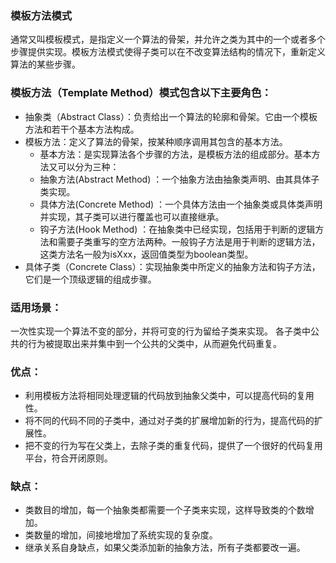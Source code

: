 ### 模板方法模式

通常又叫模板模式，是指定义一个算法的骨架，并允许之类为其中的一个或者多个步骤提供实现。模板方法模式使得子类可以在不改变算法结构的情况下，重新定义算法的某些步骤。

### 模板方法（Template Method）模式包含以下主要角色：

* 抽象类（Abstract Class）：负责给出一个算法的轮廓和骨架。它由一个模板方法和若干个基本方法构成。
* 模板方法：定义了算法的骨架，按某种顺序调用其包含的基本方法。
    * 基本方法：是实现算法各个步骤的方法，是模板方法的组成部分。基本方法又可以分为三种：
    * 抽象方法(Abstract Method) ：一个抽象方法由抽象类声明、由其具体子类实现。
    * 具体方法(Concrete Method) ：一个具体方法由一个抽象类或具体类声明并实现，其子类可以进行覆盖也可以直接继承。
    * 钩子方法(Hook Method) ：在抽象类中已经实现，包括用于判断的逻辑方法和需要子类重写的空方法两种。一般钩子方法是用于判断的逻辑方法，这类方法名一般为isXxx，返回值类型为boolean类型。
* 具体子类（Concrete Class）：实现抽象类中所定义的抽象方法和钩子方法，它们是一个顶级逻辑的组成步骤。

### 适用场景：

一次性实现一个算法不变的部分，并将可变的行为留给子类来实现。 各子类中公共的行为被提取出来并集中到一个公共的父类中，从而避免代码重复。

### 优点：

* 利用模板方法将相同处理逻辑的代码放到抽象父类中，可以提高代码的复用性。
* 将不同的代码不同的子类中，通过对子类的扩展增加新的行为，提高代码的扩展性。
* 把不变的行为写在父类上，去除子类的重复代码，提供了一个很好的代码复用平台，符合开闭原则。

### 缺点：

* 类数目的增加，每一个抽象类都需要一个子类来实现，这样导致类的个数增加。
* 类数量的增加，间接地增加了系统实现的复杂度。
* 继承关系自身缺点，如果父类添加新的抽象方法，所有子类都要改一遍。